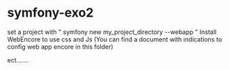 # symfony-exo2

set a project with " symfony new my_project_directory --webapp "
Install WebEncore to use css and Js (You can find a document with indications to config web app encore in this folder)

ect.......
